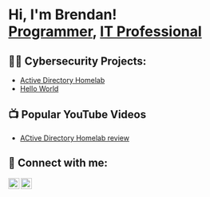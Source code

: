 <h1>Hi, I'm Brendan! <br/><a href="https://github.com/btross">Programmer</a>, <a href="https://www.linkedin.com/in/btross/">IT Professional</a>

<h2>👨‍💻 Cybersecurity Projects:</h2>

  - [Active Directory Homelab](https://github.com/btross/LABURL)
  - [Hello World](https://github.com/btross/LABURL)


<h2>📺 Popular YouTube Videos</h2>

- [ACtive Directory Homelab review](https://www.youtube.com/LAB_URL)

<h2> 🤳 Connect with me:</h2>

[<img align="left" alt="BrendanRoss | YouTube" width="22px" src="https://cdn.jsdelivr.net/npm/simple-icons@v3/icons/youtube.svg" />][youtube]

[<img align="left" alt="BrendanRoss | LinkedIn" width="22px" src="https://cdn.jsdelivr.net/npm/simple-icons@v3/icons/linkedin.svg" />][linkedin]



[youtube]: https://www.youtube.com/c/ADDINLATER
[linkedin]: https://linkedin.com/in/btross

<!--
**btross/btross** is a ✨ _special_ ✨ repository because its `README.md` (this file) appears on your GitHub profile.

Here are some ideas to get you started:

- 🔭 I’m currently working on ...
- 🌱 I’m currently learning ...
- 👯 I’m looking to collaborate on ...
- 🤔 I’m looking for help with ...
- 💬 Ask me about ...
- 📫 How to reach me: ...
- 😄 Pronouns: ...
- ⚡ Fun fact: ...
-->
